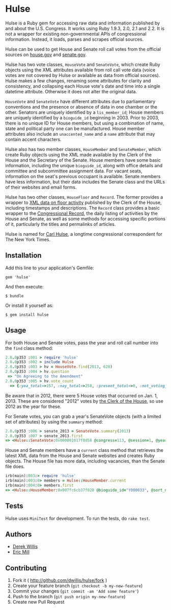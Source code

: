 # Hulse

Hulse is a Ruby gem for accessing raw data and information published by and about the U.S. Congress. It works using Ruby 1.9.3, 2.0, 2.1 and 2.2. It is not a wrapper for existing non-governmental APIs of congressional information. Instead, it loads, parses and scrapes official sources.

Hulse can be used to get House and Senate roll call votes from the official sources on [house.gov](http://clerk.house.gov/evs/2013/index.asp) and [senate.gov](http://www.senate.gov/pagelayout/legislative/a_three_sections_with_teasers/votes.htm).

Hulse has two vote classes, `HouseVote` and `SenateVote`, which create Ruby objects using the XML attributes available from roll call vote data (voice votes are not covered by Hulse or available as data from official sources). Hulse makes a few changes, renaming some attributes for clarity and consistency, and collapsing each House vote's date and time into a single datetime attribute. Otherwise it does not alter the original data.

`HouseVote` and `SenateVote` have different attributes due to parliamentary conventions and the presence or absence of data in one chamber or the other. Senators are uniquely identified by a `lis_member_id`; House members are uniquely identified by a `bioguide_id` beginning in 2003. Prior to 2003, there is no unique ID for House members, but using a combination of name, state and political party one can be manufactured. House member attributes also include an `unaccented_name` and a `name` attribute that may contain accent characters.

Hulse also has two member classes, `HouseMember` and `SenateMember`, which create Ruby objects using the XML made available by the Clerk of the House and the Secretary of the Senate. House members have some basic information, including the unique `bioguide_id`, along with office details and committee and subcommittee assignment data. For vacant seats, information on the seat's previous occupant is available. Senate members have less information, but their data includes the Senate class and the URLs of their websites and email forms.

Hulse has two other classes, `HouseFloor` and `Record`. The former provides a wrapper to [XML data on floor activity](http://clerk.house.gov/floorsummary/floor.aspx?day=20150729) published by the Clerk of the House, including timestamps and descriptions. The `Record` class provides a basic wrapper to the [Congressional Record](https://www.congress.gov/congressional-record), the daily listing of activities by the House and Senate, as well as some methods for accessing specific portions of it, particularly the titles and permalinks of articles.

Hulse is named for [Carl Hulse](https://www.nytimes.com/learning/students/ask_reporters/Carl_Hulse.html), a longtime congressional correspondent for The New York Times.

## Installation

Add this line to your application's Gemfile:

    gem 'hulse'

And then execute:

    $ bundle

Or install it yourself as:

    $ gem install hulse

## Usage

For both House and Senate votes, pass the year and roll call number into the `find` class method:

```ruby
2.0.0p353 :001 > require 'hulse'
2.0.0p353 :002 > include Hulse
2.0.0p353 :003 > hv = HouseVote.find(2013, 628)
2.0.0p353 :004 > hv.question
 => "On Agreeing to the Amendment"
2.0.0p353 :005 > hv.vote_count
  => {:yea_total=>157, :nay_total=>258, :present_total=>0, :not_voting_total=>16}
```

Be aware that in 2012, there were 5 House votes that occurred on Jan. 1, 2013. These are considered "2012" votes by [the Clerk of the House](http://clerk.house.gov/evs/2012/index.asp), so use 2012 as the year for these.

For Senate votes, you can grab a year's SenateVote objects (with a limited set of attributes) by using the `summary` method:

```ruby
2.0.0p353 :006 > senate_2013 = SenateVote.summary(2013)
2.0.0p353 :007 > senate_2013.first
=> <Hulse::SenateVote:0x000001017f0d58 @congress=113, @session=1, @year=2013, @vote_number="00291", @vote_date=<Date: 2013-12-20 ((2456647j,0s,0n),+0s,2299161j)>, @issue="PN921", @question="On the Cloture Motion", @vote_result="Agreed to", @vote_count={:yeas=>"59", :nays=>"34"}, @vote_title="Motion to Invoke Cloture on the Nomination of Janet L. Yellen to be Chairman of the Board of Governors of the Federal Reserve System">
```
House and Senate members have a `current` class method that retrieves the latest XML data from the House and Senate websites and creates Ruby objects. The House file has more data, including vacancies, than the Senate file does.

```ruby
irb(main):003:> require 'hulse'
irb(main):003:0> members = Hulse::HouseMember.current
irb(main):004:0> members.first
=> <Hulse::HouseMember:0x007fc6cb37f020 @bioguide_id="Y000033", @sort_name="YOUNG,DON", @last_name="Young", @first_name="Don", @middle_name=nil, @suffix=nil, @courtesy="Mr.", @official_name="Don Young", @formal_name="Mr. Young of Alaska", @party="R", @caucus_party="R", @state_postal="AK", @state_name="Alaska", @district="At Large", @district_code="AK00", @hometown="Fort Yukon", @office_building="RHOB", @office_room="2314", @office_zip="20515-0200", @phone="(202) 225-5765", @last_elected_date=#<Date: 2014-11-04 ((2456966j,0s,0n),+0s,2299161j)>, @sworn_date=#<Date: 2015-01-12 ((2457035j,0s,0n),+0s,2299161j)>, @committees=[{"comcode"=>"II00", "rank"=>"2"}, {"comcode"=>"PW00", "rank"=>"2"}], @subcommittees=[{"subcomcode"=>"II10", "rank"=>"2"}, {"subcomcode"=>"II13", "rank"=>"2"}, {"subcomcode"=>"II24", "rank"=>"1", "leadership"=>"Chairman"}, {"subcomcode"=>"PW05", "rank"=>"2"}, {"subcomcode"=>"PW07", "rank"=>"2"}, {"subcomcode"=>"PW12", "rank"=>"2"}], @is_vacant=false, @footnote=nil, @predecessor=nil, @vacancy_date=nil>
```

## Tests

Hulse uses `MiniTest` for development. To run the tests, do `rake test`.

## Authors

* [Derek Willis](https://github.com/dwillis)
* [Eric Mill](https://github.com/konklone)

## Contributing

1. Fork it ( http://github.com/dwillis/hulse/fork )
2. Create your feature branch (`git checkout -b my-new-feature`)
3. Commit your changes (`git commit -am 'Add some feature'`)
4. Push to the branch (`git push origin my-new-feature`)
5. Create new Pull Request
